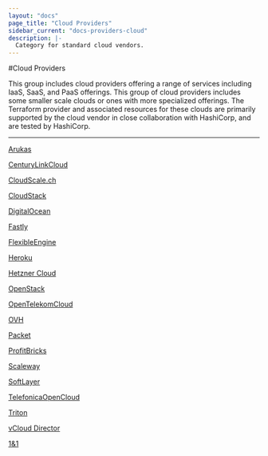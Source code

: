 ```yaml
---
layout: "docs"
page_title: "Cloud Providers"
sidebar_current: "docs-providers-cloud"
description: |-
  Category for standard cloud vendors.
---
```


#Cloud Providers

This group includes cloud providers offering a range of services including IaaS,
SaaS, and PaaS offerings. This group of cloud providers includes some smaller
scale clouds or ones with more specialized offerings. The Terraform provider
and associated resources for these clouds are primarily supported by the cloud
vendor in close collaboration with HashiCorp, and are tested by HashiCorp.

---


[Arukas](/docs/providers/arukas/index.html)

[CenturyLinkCloud](/docs/providers/clc/index.html)

[CloudScale.ch](/docs/providers/cloudscale/index.html)

[CloudStack](/docs/providers/cloudstack/index.html)

[DigitalOcean](/docs/providers/do/index.html)

[Fastly](/docs/providers/fastly/index.html)

[FlexibleEngine](/docs/providers/flexibleengine/index.html)

[Heroku](/docs/providers/heroku/index.html)

[Hetzner Cloud](/docs/providers/hcloud/index.html)

[OpenStack](/docs/providers/openstack/index.html)

[OpenTelekomCloud](/docs/providers/opentelekomcloud/index.html)

[OVH](/docs/providers/ovh/index.html)

[Packet](/docs/providers/packet/index.html)

[ProfitBricks](/docs/providers/profitbricks/index.html)

[Scaleway](/docs/providers/scaleway/index.html)

[SoftLayer](/docs/providers/softlayer/index.html)

[TelefonicaOpenCloud](/docs/providers/telefonicaopencloud/index.html)

[Triton](/docs/providers/triton/index.html)

[vCloud Director](/docs/providers/vcd/index.html)

[1&1](/docs/providers/oneandone/index.html)
